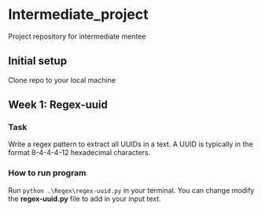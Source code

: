 # Intermediate_project

Project repository for intermediate mentee

## Initial setup

Clone repo to your local machine

## Week 1: Regex-uuid

### Task
Write a regex pattern to extract all UUIDs in a text. A UUID is typically in the format 8-4-4-4-12 hexadecimal characters.

### How to run program
Run `python .\Regex\regex-uuid.py` in your terminal. You can change modify the **regex-uuid.py** file to add in your input text.
